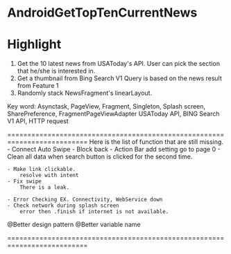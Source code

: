 # AndroidGetTopTenCurrentNews
Highlight
==========================================================================
1) Get the 10 latest news from USAToday's API.
    User can pick the section that he/she is interested in.
2) Get a thumbnail from Bing Search V1
    Query is based on the news result from Feature 1
3) Randomly stack NewsFragment's linearLayout.



Key word:
Asynctask, PageView, Fragment, Singleton, Splash screen, SharePreference, FragmentPageViewAdapter
USAToday API, BING Search V1 API, HTTP request

==========================================================================
Here is the list of function that are still missing.
    - Connect Auto Swipe
    - Block back
    - Action Bar add setting go to page 0
    - Clean all data when search button is clicked for the second time.

    - Make link clickable.
        resolve with intent
    - Fix swipe
        There is a leak.

    - Error Checking EX. Connectivity, WebService down
    - Check network during splash screen
        error then .finish if internet is not available.

@Better design pattern
@Better variable name

==========================================================================